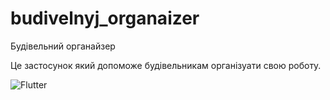 # budivelnyj_organaizer

Будівельний органайзер

Це застосунок який допоможе будівельникам організуати свою роботу.

![Flutter](https://github.com/user-attachments/assets/f960bc11-479b-47e1-9cd9-5d8c0b6aadce)
